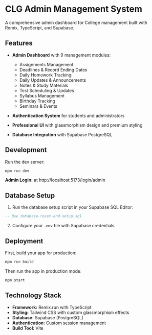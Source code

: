 # CLG Admin Management System

A comprehensive admin dashboard for College management built with Remix, TypeScript, and Supabase.

## Features

- **Admin Dashboard** with 9 management modules:
  - Assignments Management
  - Deadlines & Record Ending Dates
  - Daily Homework Tracking
  - Daily Updates & Announcements
  - Notes & Study Materials
  - Test Scheduling & Updates
  - Syllabus Management
  - Birthday Tracking
  - Seminars & Events

- **Authentication System** for students and administrators
- **Professional UI** with glassmorphism design and premium styling
- **Database Integration** with Supabase PostgreSQL

## Development

Run the dev server:

```sh
npm run dev
```

**Admin Login:** at http://localhost:5173/login/admin

## Database Setup

1. Run the database setup script in your Supabase SQL Editor:
```sql
-- Use database-reset-and-setup.sql
```

2. Configure your `.env` file with Supabase credentials

## Deployment

First, build your app for production:

```sh
npm run build
```

Then run the app in production mode:

```sh
npm start
```

## Technology Stack

- **Framework:** Remix.run with TypeScript
- **Styling:** Tailwind CSS with custom glassmorphism effects
- **Database:** Supabase (PostgreSQL)
- **Authentication:** Custom session management
- **Build Tool:** Vite
